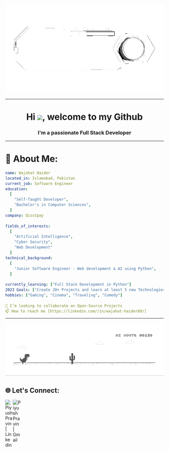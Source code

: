<div align="center">
  <a href="#">
    <img width="1000" height="auto" src="Resources/Blue-Modern-Technology-Intro-Y-unscreen (1).gif" />
  </a>
</div>

---

<h1 align="center">Hi <img src="https://raw.githubusercontent.com/MartinHeinz/MartinHeinz/master/wave.gif" width="30px">, welcome to my Github</h1>
<h3 align="center">I'm a passionate Full Stack Developer</h3>

---

# 💫 About Me:
```yaml
name: Wajahat Haider
located_in: Islamabad, Pakistan
current_job: Software Engineer
education:
  [
    "Self-Taught Developer",
    "Bachelor's in Computer Sciences",          
  ]
company: Qisstpay

fields_of_interests:
  [
    "Artificial Intelligence",
    "Cyber Security",
    "Web Development"
  ]
technical_background:
  [
    "Junior Software Engineer - Web development & AI using Python",
  ]
  
currently_learning: ["Full Stack Development in Python"]
2023 Goals: ["Create 20+ Projects and learn at least 5 new Technologies."]
hobbies: ["Gaming", "Cinema", "Traveling", "Comedy"]

👯 I’m looking to collaborate on Open-Source Projects
📫 How to reach me [https://linkedin.com//in/wajahat-haider89/]
```
---
<div align="center">
  <a href="#">
    <img width="1000" height="auto" src="Resources/dino.gif" />
  </a>
</div>



## 🌐 Let's Connect:
  <a href="https://linkedin.com//in/wajahat-haider89/" target="_blank">
   <img align="left" alt="Piyush Pravin | Linkedin" width="24px" src="https://github.com/piyushP7pravin/piyushP7pravin/blob/master/Linkedin.svg" />
  </a>
  <a href="mailto:wajahathaider0@gmail.com" target="_blank">
    <img align="left" alt="Piyush Pravin | Gmail" width="26px" src="https://github.com/piyushP7pravin/piyushP7pravin/blob/master/Gmail.svg" />
</a>




